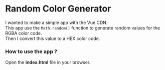 # Random Color Generator

I wanted to make a simple app with the Vue CDN.  
This app use the ```Math.random()``` function to generate random values for the RGBA color code.   
Then I convert this value to a HEX color code.

### How to use the app ?

Open the **index.html** file in your browser.
